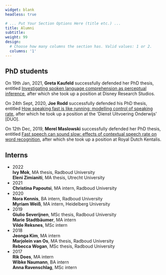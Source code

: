 ```yaml
---
widget: blank
headless: true

# ... Put Your Section Options Here (title etc.) ...
title: Alumni
subtitle: 
weight: 99
design:
  # Choose how many columns the section has. Valid values: 1 or 2.
  columns: '1'
---
```


## PhD students
On 19th Jan, 2021, **Greta Kaufeld** successfully defended her PhD thesis, entitled [Investigating spoken language comprehension as perceptual inference](https://repository.ubn.ru.nl/bitstream/handle/2066/228260/228260.pdf), after which she took up a position at Disney Research Studios.

On 24th Sept, 2020, **Joe Rodd** successfully defended his PhD thesis, entitled [How speaking fast is like running: modelling control of speaking rate](https://pure.mpg.de/rest/items/item_3248326_2/component/file_3248327/content), after which he took up a position at the 'Dienst Uitvoering Onderwijs' [DUO].

On 12th Dec, 2019, **Merel Maslowski** successfully defended her PhD thesis, entitled [Fast speech can sound slow: effects of contextual speech rate on word recognition](https://pure.mpg.de/rest/items/item_3169875_4/component/file_3169876/content), after which she took up a position at Royal Dutch Kentalis.

## Interns
- 2022<br/>
**Ivy Mok**, MA thesis, Radboud University<br/>
**Eleni Zimianiti**, MA thesis, Utrecht University<br/>
- 2021<br/>
**Christina Papoutsi**, MA intern, Radboud University<br/>
- 2020<br/>
**Nora Kennis**, BA intern, Radboud University<br/>
**Myriam Weiß**, MA intern, Heidelberg University<br/>
- 2019<br/>
**Giulio Severijnen**, MSc thesis, Radboud University<br/>
**Marie Stadtbäumer**, MA intern<br/>
**Vilde Reksnes**, MSc intern<br/>
- 2018<br/>
**Jeonga Kim**, MA intern<br/>
**Marjolein van Os**, MA thesis, Radboud University<br/>
**Rebecca Wogan**, MSc thesis, Radboud University<br/>
- 2017<br/>
**Rik Does**, MA intern<br/>
**Wibke Naumann**, BA intern<br/>
**Anna Ravenschlag**, MSc intern
